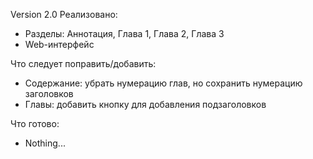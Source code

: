 Version 2.0 Реализовано:

* Разделы: Аннотация, Глава 1, Глава 2, Глава 3
* Web-интерфейс

Что следует поправить/добавить:

* Содержание: убрать нумерацию глав, но сохранить нумерацию заголовков
* Главы: добавить кнопку для добавления подзаголовков

Что готово:

* Nothing...
